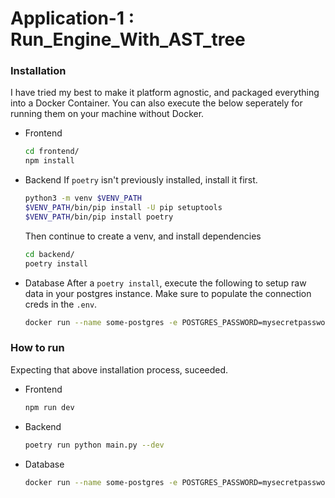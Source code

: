 # Application-1 :  Run_Engine_With_AST_tree

### Installation

I have tried my best to make it platform agnostic, and packaged everything into a
Docker Container. You can also execute the below seperately for running them on
your machine without Docker.

- Frontend
  ```bash
  cd frontend/
  npm install
  ```
- Backend
  If `poetry` isn't previously installed, install it first.
  ```bash
  python3 -m venv $VENV_PATH
  $VENV_PATH/bin/pip install -U pip setuptools
  $VENV_PATH/bin/pip install poetry
  ```
  
  Then continue to create a venv, and install dependencies

  ```bash
  cd backend/
  poetry install
  ```

- Database
  After a `poetry install`, execute the following to setup raw data in your
  postgres instance. Make sure to populate the connection creds in the `.env`.

  ```bash
  docker run --name some-postgres -e POSTGRES_PASSWORD=mysecretpassword -p 5432:5432 -d postgres
  ```

### How to run

Expecting that above installation process, suceeded.

- Frontend
  ```bash
  npm run dev
  ```
- Backend
  ```bash
  poetry run python main.py --dev
  ```
- Database
  ```bash
  docker run --name some-postgres -e POSTGRES_PASSWORD=mysecretpassword -p 5432:5432 -d postgres
  ```


